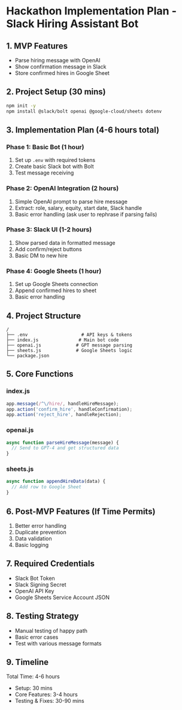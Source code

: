 # Hackathon Implementation Plan - Slack Hiring Assistant Bot

## 1. MVP Features
- Parse hiring message with OpenAI
- Show confirmation message in Slack
- Store confirmed hires in Google Sheet

## 2. Project Setup (30 mins)
```bash
npm init -y
npm install @slack/bolt openai @google-cloud/sheets dotenv
```

## 3. Implementation Plan (4-6 hours total)

### Phase 1: Basic Bot (1 hour)
1. Set up `.env` with required tokens
2. Create basic Slack bot with Bolt
3. Test message receiving

### Phase 2: OpenAI Integration (2 hours)
1. Simple OpenAI prompt to parse hire message
2. Extract: role, salary, equity, start date, Slack handle
3. Basic error handling (ask user to rephrase if parsing fails)

### Phase 3: Slack UI (1-2 hours)
1. Show parsed data in formatted message
2. Add confirm/reject buttons
3. Basic DM to new hire

### Phase 4: Google Sheets (1 hour)
1. Set up Google Sheets connection
2. Append confirmed hires to sheet
3. Basic error handling

## 4. Project Structure
```
/
├── .env                    # API keys & tokens
├── index.js               # Main bot code
├── openai.js             # GPT message parsing
├── sheets.js             # Google Sheets logic
└── package.json
```

## 5. Core Functions

### index.js
```javascript
app.message(/^\/hire/, handleHireMessage);
app.action('confirm_hire', handleConfirmation);
app.action('reject_hire', handleRejection);
```

### openai.js
```javascript
async function parseHireMessage(message) {
  // Send to GPT-4 and get structured data
}
```

### sheets.js
```javascript
async function appendHireData(data) {
  // Add row to Google Sheet
}
```

## 6. Post-MVP Features (If Time Permits)
1. Better error handling
2. Duplicate prevention
3. Data validation
4. Basic logging

## 7. Required Credentials
- Slack Bot Token
- Slack Signing Secret
- OpenAI API Key
- Google Sheets Service Account JSON

## 8. Testing Strategy
- Manual testing of happy path
- Basic error cases
- Test with various message formats

## 9. Timeline

Total Time: 4-6 hours
- Setup: 30 mins
- Core Features: 3-4 hours
- Testing & Fixes: 30-90 mins 
